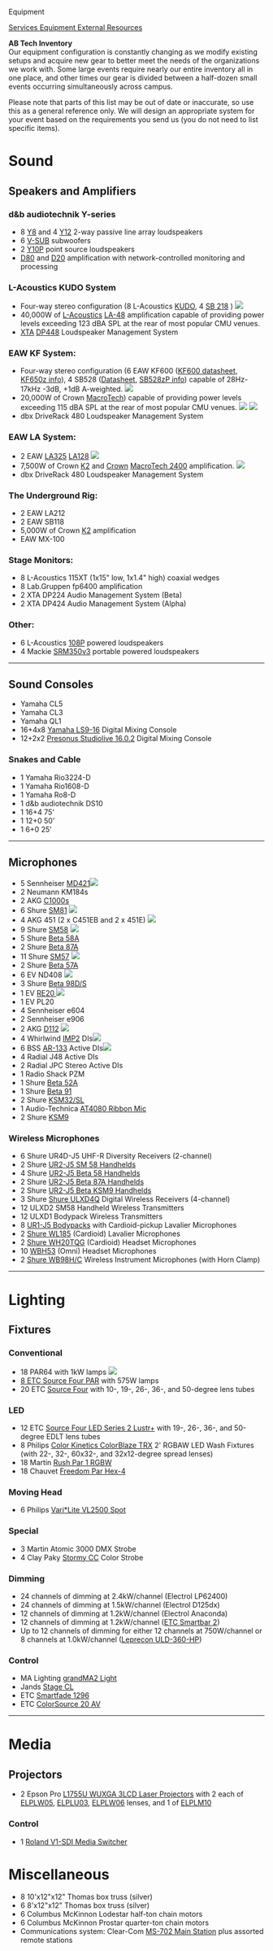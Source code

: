 Equipment

<div class = "title-header">
  <p class="text-justify"> 
    <a href="/services"> Services </a> 
    <a href="/equipment" class="current"> Equipment </a>
    <a href="/external"> External Resources </a> 
  </p>
</div>

**AB Tech Inventory**  
Our equipment configuration is constantly changing as we modify existing
setups and acquire new gear
to better meet the needs of the organizations we work with. Some large events
require nearly our entire inventory all in one place, and other times our gear
is divided between a half-dozen small events occurring simultaneously across
campus.

Please note that parts of this list may be out of date or inaccurate, so use
this as a general reference only.
We will design an appropriate system for your event based on the requirements
you send us (you do not need to list specific items).

# Sound
## Speakers and Amplifiers

### d&b audiotechnik Y-series

- 8 [Y8](https://www.dbaudio.com/global/en/products/series/y-series/y8/) and 4 [Y12](https://www.dbaudio.com/global/en/products/series/y-series/y12/) 2-way passive line array loudspeakers
- 6 [V-SUB](https://www.dbaudio.com/global/en/products/series/v-series/v-gsub/) subwoofers
- 2 [Y10P](https://www.dbaudio.com/global/en/products/series/y-series/y10p/) point source loudspeakers
- [D80](https://www.dbaudio.com/global/en/products/amplifiers/d80/) and [D20](https://www.dbaudio.com/global/en/products/amplifiers/d20/) amplification with network-controlled monitoring and processing

### L-Acoustics KUDO System

- Four-way stereo configuration (8 L-Acoustics
  [KUDO](http://www.l-acoustics.com/products-kudo-33.html),
  4 [SB 218](http://www.l-acoustics.com/products-sb28-subwoofer-44.html) )
  <a href="/static/img/equipment/kudo.jpg"><img
       border=0 src="/static/img/photo.gif"></a>
- 40,000W of [L-Acoustics](http://www.l-acoustics.com/)
  [LA-48](http://labgruppen.com/products/fp_series/c/fp_6400/)
  amplification capable of providing power levels exceeding 123 dBA SPL at the rear
  of most popular CMU venues.
- [XTA](http://www.audiocore.co.uk/)
  [DP448](http://www.audiocore.co.uk/products-series4.html)
  Loudspeaker Management System

### EAW KF System:

- Four-way stereo configuration (6 EAW KF600
  (<a href="ftp://ftp.eaw.com/Loudspeaker_product_info/Discontinued_loudspeakers/KF_Series//KF600.pdf">KF600 datasheet</a>,
  <a href="http://www.eaw.com/products/item.phtml?part_number=997195">KF650z info</a>),
  4 SB528 (<a href="ftp://ftp.eaw.com/Discontinued%20Products/Datasheets/PDFs/SB528.pdf">Datasheet</a>,
  <a href="http://www.eaw.com/products/item.phtml?part_number=997150">SB528zP info</a>)
  capable of 28Hz-17kHz -3dB, +1dB A-weighted. <a href="/static/img/equipment/mains.jpg"><img border=0
                                                       src="/static/img/photo.gif"></a>
- 20,000W of Crown
  <a href="http://www.crownaudio.com/amp_htm/macronew.htm">MacroTech</a>)
  capable of providing power levels exceeding 115 dBA SPL at the rear
  of most popular CMU venues. <a href="/static/img/equipment/ferdinand.jpg"><img border=0 src="/static/img/photo.gif"></a>
  <a href="/static/img/equipment/luther.jpg"><img border=0 src="/static/img/photo.gif"></a>
- dbx DriveRack 480 Loudspeaker Management System

### EAW LA System:

- 2 EAW <a href="http://www.eaw.com/products/item.phtml?part_number=999025">LA325</a> <a href="http://www.eaw.com/products/item.phtml?part_number=997212">LA128</a> <a href="/static/img/equipment/la.jpg"><img border=0 src="/static/img/photo.gif"></a>
- 7,500W of Crown <a href="http://www.crownaudio.com/amp_htm/k.htm">K2</a> and <a href="http://www.crownaudio.com">Crown</a> <a href="http://www.crownaudio.com/amp_htm/macronew.htm">MacroTech 2400</a> amplification. <a href="/static/img/equipment/swissvale.jpg"><img border=0 src="/static/img/photo.gif"></a>
- dbx DriveRack 480 Loudspeaker Management System

### The Underground Rig:

- 2 EAW LA212
- 2 EAW SB118
- 5,000W of Crown <a href="http://www.crownaudio.com/amp_htm/k.htm">K2</a> amplification
- EAW MX-100

### Stage Monitors:

- 8 L-Acoustics 115XT (1x15" low, 1x1.4" high) coaxial wedges
- 8 Lab.Gruppen fp6400 amplification
- 2 XTA DP224 Audio Management System (Beta)
- 2 XTA DP424 Audio Management System (Alpha)

### Other:

- 6 L-Acoustics [108P](https://www.l-acoustics.com/en/product/108p/) powered loudspeakers
- 4 Mackie [SRM350v3](https://mackie.com/sites/default/files/PRODUCT%20RESOURCES/SPECS/Spec_Sheets/SRM350v3_450v3_SS.pdf) portable powered loudspeakers

---

## Sound Consoles

- Yamaha CL5
- Yamaha CL3
- Yamaha QL1
- 16+4x8 <a href="http://www.yamahaproaudio.com/products/mixers/ls9/">Yamaha LS9-16</a> Digital Mixing Console
- 12+2x2 <a href="http://www.presonus.com/products/StudioLive-16.0.2">Presonus Studiolive 16.0.2</a> Digital Mixing Console

### Snakes and Cable

- 1 Yamaha Rio3224-D
- 1 Yamaha Rio1608-D
- 1 Yamaha Ro8-D
- 1 d&b audiotechnik DS10
- 1 16+4 75'
- 1 12+0 50'
- 1 6+0 25'

---

## Microphones

<ul>
  <li>5 Sennheiser <a href="http://www.sennheiserusa.com/pages/products/micro/md421.htm">MD421</a><a href="/static/img/equipment/421.jpg"><img border=0 src="/static/img/photo.gif"></a>
  <li>2 Neumann KM184s
  <li>2 AKG <a href="http://www.akg.com/products/powerslave,mynodeid,15,id,759,pid,759,_language,EN.html">C1000s</a> </a>
  <li>6 Shure <a href="http://www.shure.com/microphones/models/sm81.asp">SM81</a> <a href="/static/img/equipment/sm81.jpg"><img border=0 src="/static/img/photo.gif"></a>
  <li>4 AKG 451 (2 x C451EB and 2 x 451E) <a href="/static/img/equipment/ck451eb.jpg"><img border=0 src="/static/img/photo.gif"></a>
  <li>9 Shure <a href="http://www.shure.com/microphones/models/sm58.asp">SM58</a> <a href="/static/img/equipment/sm58.jpg"><img border=0 src="/static/img/photo.gif"></a>
  <li>5 Shure <a href="http://www.shure.com/microphones/models/beta58a.asp">Beta 58A</a>
  <li>2 Shure <a href="http://www.shure.com/microphones/models/beta87.asp">Beta 87A</a>
  <li>11 Shure <a href="http://www.shure.com/microphones/models/sm57.asp">SM57</a> <a href="/static/img/equipment/sm57.jpg"><img border=0 src="/static/img/photo.gif"></a>
  <li>2 Shure <a href="http://www.shure.com/microphones/models/beta57a.asp">Beta 57A</a>
  <li>6 EV ND408 <a href="/static/img/equipment/408.jpg"><img border=0 src="/static/img/photo.gif"></a>
  <li>3 Shure <a href="http://www.shure.com/microphones/models/beta98ds.asp">Beta 98D/S</a>
  <li>1 EV <a href="http://www.electrovoice.com/electrovoice/products.nsf/allpages/4F56507BDF754C5086256B900080527F?Opendocument">RE20 </a><a href="/static/img/equipment/re20.jpg"><img border=0 src="/static/img/photo.gif"></a>
  <li>1 EV PL20
  <li>4 Sennheiser e604
  <li>2 Sennheiser e906
  <li>2 AKG <a href="http://www.akg.com/products/powerslave,mynodeid,15,id,261,pid,261,_language,EN.html">D112</a> <a href="/static/img/equipment/d112.jpg"><img border=0 src="/static/img/photo.gif"></a>
  <li>4 Whirlwind <a href="http://www.whirlwindusa.com/dirbox.html">IMP2</a> DIs<a href="/static/img/equipment/DI.jpg"><img border=0 src="/static/img/photo.gif"></a>
  <li>6 BSS <a href="http://www.bss.co.uk/ar133.htm">AR-133</a> Active DIs<a href="/static/img/equipment/ar133.gif"><img border=0 src="/static/img/photo.gif"></a>
  <li>4 Radial J48 Active DIs
  <li>2 Radial JPC Stereo Active DIs
  <li>1 Radio Shack PZM
  <li>1 Shure <a href="http://www.shure.com/microphones/models/beta52.asp">Beta 52A</a>
  <li>1 Shure <a href="http://www.shure.com/microphones/models/beta91.asp">Beta 91</a>
  <li>2 Shure <a href="http://www.shure.com/microphones/models/ksm32.asp">KSM32/SL </a>
  <li>1 Audio-Technica <a href="http://www.audio-technica.com/cms/wired_mics/b0107aebd9c2641d/index.html">AT4080 Ribbon Mic </a>
  <li>2 Shure <a href="http://www.shure.com/americas/products/microphones/ksm/ksm9-handheld-vocal-microphone">KSM9 </a>
</ul>

### Wireless Microphones

<ul>
  <li>6 Shure UR4D-J5 UHF-R Diversity Receivers (2-channel)
  <li>2 Shure <a href="http://www.shure.com/wireless/uhf/u2.asp">UR2-J5 SM 58 Handhelds</a>
  <li>4 Shure <a href="http://www.shure.com/wireless/uhf/u2.asp">UR2-J5 Beta 58 Handhelds</a>
  <li>2 Shure <a href="http://www.shure.com/wireless/uhf/u2.asp">UR2-J5 Beta 87A Handhelds</a>
  <li>2 Shure <a href="http://www.shure.com/wireless/uhf/u2.asp">UR2-J5 Beta KSM9 Handhelds</a>
  <li>3 Shure <a href="http://www.shure.com/americas/products/wireless-systems/ulxd-systems">Shure ULXD4Q</a> Digital Wireless Receivers (4-channel)</li>
  <li>12 ULXD2 SM58 Handheld Wireless Transmitters</li>
  <li>12 ULXD1 Bodypack Wireless Transmitters</li>
  <li>8 <a href="http://www.shure.com/wireless/uhf/u1.asp">UR1-J5 Bodypacks</a> with Cardioid-pickup Lavalier Microphones
  <li>2 <a href="http://www.shure.com/microphones/models/wl18x.asp">Shure WL185</a> (Cardioid) Lavalier Microphones
  <li>2 <a href="http://www.shure.com/microphones/models/wh20.asp">Shure WH20TQG</a> (Cardioid) Headset Microphones
  <li>10 <a href="http://www.shure.com/microphones/models/beta53.asp">WBH53</a> (Omni) Headset Microphones
  <li>2 <a href="http://www.shure.com/microphones/models/beta98h.asp">Shure WB98H/C</a> Wireless Instrument Microphones (with Horn Clamp)
</ul>

---

# Lighting
## Fixtures
### Conventional
- 18 PAR64 with 1kW lamps <a href="/static/img/equipment/pars.jpg"><img border=0 src="/static/img/photo.gif">
- 8 ETC [Source Four PAR](https://www.etcconnect.com/Products/Lighting-Fixtures/Source-Four-PAR/Features.aspx) with 575W lamps
- 20 ETC [Source Four](https://www.etcconnect.com/Products/Lighting-Fixtures/Source-Four/Features.aspx) with 10-, 19-, 26-, 36-, and 50-degree lens tubes

### LED
- 12 ETC [Source Four LED Series 2 Lustr+](https://www.etcconnect.com/Products/Lighting-Fixtures/Source-Four-LED-Series-2/Source-Four-LED-Series-2-Lustr/) with 19-, 26-, 36-, and 50-degree EDLT lens tubes
- 8 Philips [Color Kinetics ColorBlaze TRX](http://www.colorkinetics.com/ls/rgb/colorblazetrx/) 2' RGBAW LED Wash Fixtures (with 22-, 32-, 60x32-, and 32x12-degree spread lenses)
- 18 Martin [Rush Par 1 RGBW](http://www.martin.com/en-us/product-details/rush-par-1-rgbw)
- 18 Chauvet [Freedom Par Hex-4](https://www.chauvetdj.com/products/freedom-par-hex-4/)

### Moving Head
- 6 Philips [Vari\*Lite VL2500 Spot](https://www.vari-lite.com/global/products/vl2500-spot)

### Special
- 3 Martin Atomic 3000 DMX Strobe
- 4 Clay Paky [Stormy CC](https://www.claypaky.it/en/products/stormy) Color Strobe

### Dimming
- 24 channels of dimming at 2.4kW/channel (Electrol LP62400)
- 24 channels of dimming at 1.5kW/channel (Electrol D125dx)
- 12 channels of dimming at 1.2kW/channel (Electrol Anaconda)
- 12 channels of dimming at 1.2kW/channel ([ETC Smartbar 2](https://www.etcconnect.com/Products/Power-Controls/Distributed/SmartSystems/SmartBar-2.aspx))
- Up to 12 channels of dimming for either 12 channels at 750W/channel or 8 channels at 1.0kW/channel ([Leprecon ULD-360-HP](https://www.leprecon.com/products/product/9))

### Control
- MA Lighting [grandMA2 Light](http://www.malighting.com/en/products/control/control/ma-lighting/grandma2-light/120112-grandma2-light.html)
- Jands [Stage CL](https://jands.com/stage-cl/)
- ETC [Smartfade 1296](http://www.etcconnect.com/Products/Consoles/Smart-Family/SmartFade/Features.aspx)
- ETC [ColorSource 20 AV](https://www.etcconnect.com/Products/Consoles/ColorSource/Features.aspx)

---

# Media
## Projectors

- 2 Epson Pro [L1755U WUXGA 3LCD Laser Projectors](https://epson.com/For-Work/Projectors/Large-Venue/Pro-L1755UNL-WUXGA-3LCD-Laser-Projector-with-4K-Enhancement-Without-Lens/p/V11H892820) with 2 each of [ELPLW05](https://epson.com/Accessories/Projector-Accessories/Wide-Throw-%231-Zoom-Lens-%28ELPLW05%29/p/V12H004W05), [ELPLU03](https://epson.com/Accessories/Projector-Accessories/Short-Throw-%231-Zoom-Lens-%28ELPLU03%29/p/V12H004U03), [ELPLW06](https://epson.com/Accessories/Projector-Accessories/Wide-Throw-%232-Zoom-Lens-%28ELPLW06%29/p/V12H004W06) lenses, and 1 of [ELPLM10](https://epson.com/Accessories/Projector-Accessories/Middle-Throw-Zoom-Lens-%233-%28ELPLM10%29/p/V12H004M0A)

### Control
- 1 [Roland V1-SDI Media Switcher](https://proav.roland.com/global/products/v-1sdi/)

# Miscellaneous

- 8 10'x12"x12" Thomas box truss (silver)
- 6 8'x12"x12" Thomas box truss (silver)
- 6 Columbus McKinnon Lodestar half-ton chain motors
- 6 Columbus McKinnon Prostar quarter-ton chain motors
- Communications system: Clear-Com [MS-702 Main Station](https://www.clearcom.com/product/ms-702/) plus assorted remote stations
